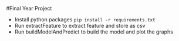 #Final Year Project

 - Install python packages `pip install -r requirements.txt`
 - Run extractFeature to extract feature and store as csv
 - Run buildModelAndPredict to build the model and plot the graphs